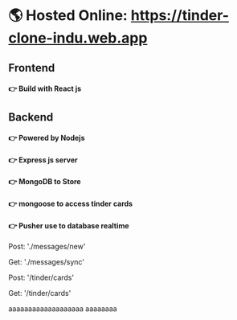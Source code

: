 # 🌎 Hosted Online: https://tinder-clone-indu.web.app #

## Frontend ## 
#### 👉 Build with React js ####
## Backend ## 
#### 👉 Powered by Nodejs ####
#### 👉 Express js server  ####
#### 👉 MongoDB to Store ####
#### 👉 mongoose to access tinder cards ####
#### 👉 Pusher use to database realtime ####

Post: './messages/new'

Get: './messages/sync'

Post: '/tinder/cards'

Get: '/tinder/cards'



aaaaaaaaaaaaaaaaaaa
aaaaaaaa
